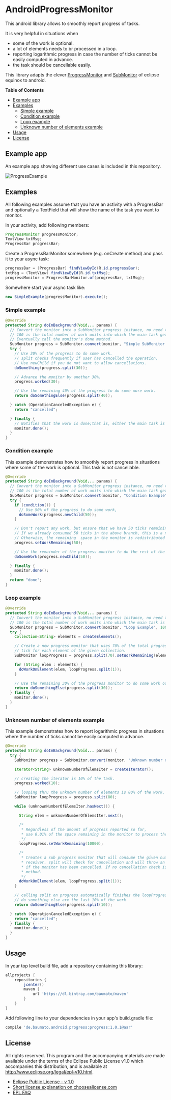 # AndroidProgressMonitor

This android library allows to smoothly report progress of tasks.

It is very helpful in situations when
 * some of the work is optional.
 * a lot of elements needs to br processed in a loop.
 * reporting logarithmic progress in case the number of ticks cannot be easily computed in advance.
 * the task should be cancellable easily.

This library adapts the clever [ProgressMonitor](https://git.io/vz9n0) and [SubMonitor](https://git.io/vz9n1)
 of eclipse equinox to android.

**Table of Contents**
- [Example app](#)
- [Examples](#)
	- [Simple example](#)
	- [Condition example](#)
	- [Loop example](#)
	- [Unknown number of elements example](#)
- [Usage](#)
- [License](#)

## Example app

An example app showing different use cases is included in this repository.

![ProgressExample](https://raw.githubusercontent.com/baumato/AndroidProgressMonitor/master/doc/ProgressExample.gif)

## Examples

All following examples assume that you have an activity with a ProgressBar and optionally a
 TextField that will show the name of the task you want to monitor.
 
In your activity, add following members:

```java
ProgressMonitor progressMonitor;
TextView txtMsg;
ProgressBar progressBar;
```

Create a ProgressBarMonitor somewhere (e.g. onCreate method) and pass it to your async task:

```java
progressBar = (ProgressBar) findViewById(R.id.progressBar);
txtMsg = (TextView) findViewById(R.id.txtMsg);
progressMonitor = ProgressBarMonitor.of(progressBar, txtMsg);
```

Somewhere start your async task like:

```java
new SimpleExample(progressMonitor).execute();
```

### Simple example

```java
@Override
protected String doInBackground(Void... params) {
  // Convert the monitor into a SubMonitor progress instance, no need to call beginTask.
  // 100 is the total number of work units into which the main task gets subdivided.
  // Eventually call the monitor's done method.
  SubMonitor progress = SubMonitor.convert(monitor, "Simple SubMonitor Example", 100);
  try {
    // Use 30% of the progress to do some work.
    // split checks frequently if user has cancelled the operation.
    // Use newChild if you do not want to allow cancellations.
    doSomething(progress.split(30));

    // Advance the monitor by another 30%.
    progress.worked(30);

    // Use the remaining 40% of the progress to do some more work.
    return doSomethingElse(progress.split(40));

  } catch (OperationCanceledException e) {
    return "cancelled";

  } finally {
    // Notifies that the work is done;that is, either the main task is completed or the user canceled it.
    monitor.done();
  }
}
```
 
### Condition example

This example demonstrates how to smoothly report progress in situations where some of the work is optional. This task is not cancellable.

```java
@Override
protected String doInBackground(Void... params) {
  // Convert the monitor into a SubMonitor progress instance, no need to call beginTask.
  // 100 is the total number of work units into which the main task gets subdivided.
  SubMonitor progress = SubMonitor.convert(monitor, "Condition Example", 100);
  try {
    if (condition()) {
      // Use 50% of the progress to do some work,
      doSomeWork(progress.newChild(50));
    }

    // Don't report any work, but ensure that we have 50 ticks remaining on the progress monitor.
    // If we already consumed 50 ticks in the above branch, this is a no-op.
    // Otherwise, the remaining  space in the monitor is redistributed into 50 ticks.
    progress.setWorkRemaining(50);

    // Use the remainder of the progress monitor to do the rest of the work.
    doSomeWork(progress.newChild(50));

  } finally {
    monitor.done();
  }
  return "done";
}
```

### Loop example

```java
@Override
protected String doInBackground(Void... params) {
  // Convert the monitor into a SubMonitor progress instance, no need to call beginTask.
  // 100 is the total number of work units into which the main task is been subdivided.
  SubMonitor progress = SubMonitor.convert(monitor, "Loop Example", 100);
  try {
    Collection<String> elements = createElements();

    // Create a new progress monitor that uses 70% of the total progress and will allocate one
    // tick for each element of the given collection.
    SubMonitor loopProgress = progress.split(70).setWorkRemaining(elements.size());

    for (String elem : elements) {
      doWorkOnElement(elem, loopProgress.split(1));
    }

    // Use the remaining 30% of the progress monitor to do some work outside the loop
    return doSomethingElse(progress.split(30));
  } finally {
    monitor.done();
  }
}
```

### Unknown number of elements example

This example demonstrates how to report logarithmic progress in situations where the number of ticks cannot be easily computed in advance.

```java
@Override
protected String doInBackground(Void... params) {
  try {
    SubMonitor progress = SubMonitor.convert(monitor, "Unknown number of elements example", 100);

    Iterator<String> unknownNumberOfElemsIter = createIterator();

    // creating the iterator is 10% of the task.
    progress.worked(10);

    // looping thru the unknown number of elements is 80% of the work.
    SubMonitor loopProgress = progress.split(80);

    while (unknownNumberOfElemsIter.hasNext()) {

      String elem = unknownNumberOfElemsIter.next();

      /*
       * Regardless of the amount of progress reported so far,
       * use 0.01% of the space remaining in the monitor to process the next element.
       */
      loopProgress.setWorkRemaining(10000);

      /*
       * Creates a sub progress monitor that will consume the given number of ticks from the
       * receiver. split will check for cancellation and will throw an OperationCanceledException
       * if the monitor has been cancelled. If no cancellation check is needed, use newChild
       * method.
       */
      doWorkOnElement(elem, loopProgress.split(1));
    }

    // calling split on progress automatically finishes the loopProgress.
    // do something else are the last 10% of the work
    return doSomethingElse(progress.split(10));

  } catch (OperationCanceledException e) {
    return "cancelled";
  } finally {
    monitor.done();
  }
}
```

## Usage

In your top level build file, add a repository containing this library:

```gradle
allprojects {
    repositories {
        jcenter()
        maven {
            url 'https://dl.bintray.com/baumato/maven'
        }
    }
}
```

Add following line to your dependencies in your app's build.gradle file:

```gradle
compile 'de.baumato.android.progress:progress:1.0.1@aar'
```

## License

All rights reserved. This program and the accompanying materials
are made available under the terms of the Eclipse Public License v1.0
which accompanies this distribution, and is available at
http://www.eclipse.org/legal/epl-v10.html.

* [Eclipse Public License - v 1.0](https://www.eclipse.org/legal/epl-v10.html)
* [Short license explanation on choosealicense.com](http://choosealicense.com/licenses/epl-1.0/)
* [EPL FAQ](https://eclipse.org/legal/eplfaq.php)
